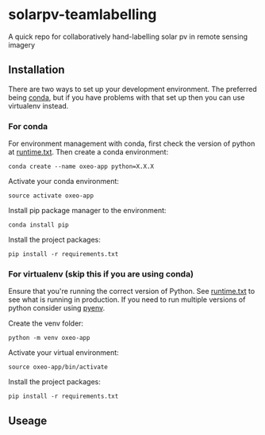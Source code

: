 # solarpv-teamlabelling
A quick repo for collaboratively hand-labelling solar pv in remote sensing imagery

## Installation

There are two ways to set up your development environment. The preferred being [conda](https://docs.conda.io/en/latest/miniconda.html), but if you have problems with that set up then you can use virtualenv instead.

### For conda

For environment management with conda, first check the version of python at [runtime.txt](/runtime.txt). Then create a conda environment:

    conda create --name oxeo-app python=X.X.X

Activate your conda environment:

    source activate oxeo-app

Install pip package manager to the environment:

    conda install pip

Install the project packages:

    pip install -r requirements.txt

### For virtualenv (skip this if you are using conda)

Ensure that you're running the correct version of Python. See [runtime.txt](/runtime.txt) to see what is running in production. If you need to run multiple versions of python consider using [pyenv](https://github.com/pyenv/pyenv).

Create the venv folder:

    python -m venv oxeo-app

Activate your virtual environment:

    source oxeo-app/bin/activate
    
Install the project packages:

    pip install -r requirements.txt
    
## Useage
